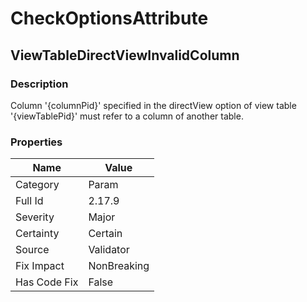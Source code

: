 ﻿---  
uid: Validator_2_17_9  
---

# CheckOptionsAttribute

## ViewTableDirectViewInvalidColumn

### Description

Column '{columnPid}' specified in the directView option of view table '{viewTablePid}' must refer to a column of another table.

### Properties

| Name         | Value       |
| ------------ | ----------- |
| Category     | Param       |
| Full Id      | 2.17.9      |
| Severity     | Major       |
| Certainty    | Certain     |
| Source       | Validator   |
| Fix Impact   | NonBreaking |
| Has Code Fix | False       |
